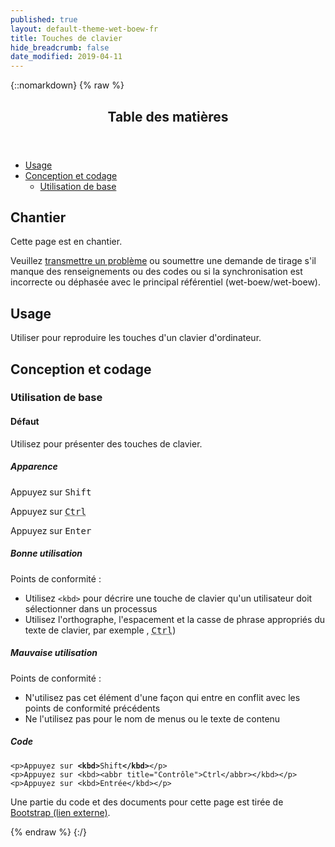 ```yaml
---
published: true
layout: default-theme-wet-boew-fr
title: Touches de clavier
hide_breadcrumb: false
date_modified: 2019-04-11
---
```

{::nomarkdown}
{% raw %}
  <span class="wb-prettify all-pre"></span>
  <div class="row">
    <nav role="navigation" class="col-md-8">
      <div class="panel panel-default">
        <header class="panel-heading">
          <h2 class="panel-title">Table des matières</h2>
        </header>
        <div class="panel-body">
          <ul>
            <li><a href="#purpose">Usage</a></li>
            <li><a href="#design">Conception et codage</a>
              <ul>
                <li><a href="#basic">Utilisation de base</a></li>
              </ul>
            </li>
          </ul>
        </div>
      </div>
    </nav>
    <section class="col-md-4">
      <div class="panel panel-warning">
        <div class="panel-body">
          <h2 class="mrgn-tp-0 h4 text-warning"><span class="fa fa-exclamation-triangle"></span> Chantier</h2>
          <p>Cette page est en chantier.</p>
          <p>Veuillez  <a href="https://github.com/wet-boew/wet-boew-styleguide/issues/new">transmettre un problème</a> ou soumettre une demande de tirage s'il manque des renseignements ou des codes ou si la synchronisation est incorrecte ou déphasée avec le principal référentiel (wet-boew/wet-boew).</p>
        </div>
      </div>
    </section>
  </div>
  <section>
    <h2 id="purpose"><span class="fa-stack"><span class="fa fa-circle fa-stack-2x"></span><span class="fa fa-info fa-stack-1x fa-inverse"></span></span> Usage</h2>
    <p>Utiliser pour reproduire les touches d'un clavier d'ordinateur. </p>
    <h2 id="design"><span class="fa-stack"><span class="fa fa-circle fa-stack-2x"></span><span class="fa fa-paint-brush fa-stack-1x fa-inverse"></span></span> Conception et codage</h2>
    <h3 id="basic">Utilisation de base</h3>
	 <h4 id="default"><span class="fa-stack"><span class="fa fa-circle fa-stack-2x"></span><span class="fa fa-gears fa-stack-1x fa-inverse"></span></span> Défaut</h4>
     <p>Utilisez pour présenter des touches de clavier.</p>
     <div class="row">
      <div class="col-md-4">
        <div class="panel panel-default">
          <div class="panel-body">
            <h5 class="mrgn-tp-0">Apparence</h5>
            <p>Appuyez sur <kbd>Shift</kbd></p>
            <p>Appuyez sur <kbd><abbr title="Contrôle">Ctrl</abbr></kbd></p>
            <p>Appuyez sur <kbd>Enter</kbd></p>
          </div>
        </div>
      </div>
      <div class="col-md-4">
        <h5 class="mrgn-tp-0 text-success"><span class="glyphicon glyphicon-ok-circle"></span> Bonne utilisation</h5>
<p>Points de conformité&nbsp;:</p>
        <ul>
          <li>Utilisez <code>&lt;kbd&gt;</code> pour décrire une touche de clavier qu'un utilisateur doit sélectionner dans un processus</li>
              <li>Utilisez l'orthographe, l'espacement et la casse de phrase appropriés du texte de clavier, par exemple , <kbd><abbr title="Contrôle">Ctrl</abbr></kbd>)</li>
        </ul>
        <h5 class="mrgn-tp-0 text-danger"><span class="glyphicon glyphicon-remove-circle"></span> Mauvaise utilisation</h5>
        <p>Points de conformité&nbsp;:</p><ul>
          <li>N'utilisez pas cet élément d'une façon qui entre en conflit avec les points de conformité précédents</li>
          <li>Ne l'utilisez pas pour le nom de menus ou le texte de contenu</li>
        </ul>
      </div>
      <div class="col-md-4">
        <h5 class="mrgn-tp-0">Code</h5>
        <pre><code>&lt;p&gt;Appuyez sur <strong>&lt;kbd&gt;</strong>Shift<strong>&lt;/kbd&gt;</strong>&lt;/p&gt;
&lt;p&gt;Appuyez sur &lt;kbd&gt;&lt;abbr title=&quot;Contrôle&quot;&gt;Ctrl&lt;/abbr&gt;&lt;/kbd&gt;&lt;/p&gt;
&lt;p&gt;Appuyez sur &lt;kbd&gt;Entrée&lt;/kbd&gt;&lt;/p&gt;</code></pre>
      </div>
    </div>
  </section>
  <p class="mrgn-tp-lg text-muted"> Une partie du code et des documents pour cette page est tirée de <a href="http://getbootstrap.com/" rel="external">Bootstrap<span class="wb-inv"> (lien externe)</span></a>.</p>
{% endraw %}
{:/}

